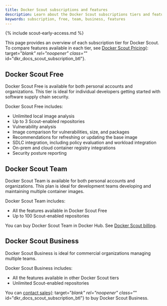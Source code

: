 ```yaml
---
title: Docker Scout subscriptions and features
description: Learn about the Docker Scout subscriptions tiers and features
keywords: subscription, free, team, business, features
---
```


{% include scout-early-access.md %}

This page provides an overview of each subscription tier for Docker Scout. To compare features available in each tier, see [Docker Scout Pricing](https://docker.com/products/docker-scout){: target="_blank" rel="noopener" class="_" id="dkr_docs_scout_subscription_btl"}.

## Docker Scout Free 

Docker Scout Free is available for both personal accounts and organizations. This tier is ideal for individual developers getting started with software supply chain security.

Docker Scout Free includes:

- Unlimited local image analysis
- Up to 3 Scout-enabled repositories
- Vulnerability analysis
- Image comparison for vulnerabilities, size, and packages
- Recommendations for refreshing or updating the base image
- SDLC integration, including policy evaluation and workload integration
- On-prem and cloud container registry integrations
- Security posture reporting

## Docker Scout Team

Docker Scout Team is available for both personal accounts and organizations. This plan is ideal for development teams developing and maintaining multiple container images. 

Docker Scout Team includes:

- All the features available in Docker Scout Free
- Up to 100 Scout-enabled repositories

You can buy Docker Scout Team in Docker Hub. See [Docker Scout billing](../billing/scout-billing.md).

## Docker Scout Business

Docker Scout Business is ideal for commercial organizations managing multiple teams. 

Docker Scout Business includes:

- All the features available in other Docker Scout tiers
- Unlimited Scout-enabled repositories

You can [contact sales](https://www.docker.com/products/docker-scout/){: target="_blank" rel="noopener" class="_" id="dkr_docs_scout_subscription_btl"} to buy Docker Scout Business.